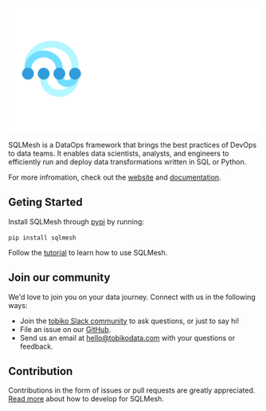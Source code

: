 ![SQLMesh logo](sqlmesh.png)

SQLMesh is a DataOps framework that brings the best practices of DevOps to data teams. It enables data scientists, analysts, and engineers to efficiently run and deploy data transformations written in SQL or Python.

For more infromation, check out the [website](https://sqlmesh.com) and [documentation](https://sqlmesh.readthedocs.io/en/latest/).

## Geting Started
Install SQLMesh through [pypi](https://pypi.org/project/sqlmesh/) by running:

```pip install sqlmesh```

Follow the [tutorial](https://sqlmesh.readthedocs.io/en/latest/quick_start/) to learn how to use SQLMesh.

## Join our community
We'd love to join you on your data journey. Connect with us in the following ways:

* Join the [tobiko Slack community](https://join.slack.com/t/tobiko-data/shared_invite/zt-1je7o3xhd-C7~GuZTj0a8xz_uQbTJjHg) to ask questions, or just to say hi!
* File an issue on our [GitHub](https://github.com/TobikoData/sqlmesh/issues/new).
* Send us an email at [hello@tobikodata.com](hello@tobikodata.com) with your questions or feedback.

## Contribution
Contributions in the form of issues or pull requests are greatly appreciated. [Read more](https://sqlmesh.readthedocs.io/en/latest/quick_start/development/) about how to develop for SQLMesh.

